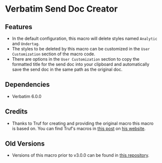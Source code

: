 # Verbatim Send Doc Creator

## Features
* In the default configuration, this macro will delete styles named `Analytic` and `Undertag`.
* The styles to be deleted by this macro can be customized in the `User Customization` section of the macro code.
* There are options in the `User Customization` section to copy the formatted title for the send doc into your clipboard and automatically save the send doc in the same path as the original doc.

## Dependencies
* Verbatim 6.0.0

## Credits
* Thanks to Truf for creating and providing the original macro this macro is based on. You can find Truf's macros in [this post](https://debate-decoded.ghost.io/leveling-up-verbatim/) on [his website](https://debate-decoded.ghost.io/).

## Old Versions
* Versions of this macro prior to v3.0.0 can be found in [this repository](https://github.com/KSXia/Verbatim-Send-Doc-Creator-Old).